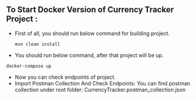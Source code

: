 ## To Start Docker Version of Currency Tracker Project :
  - First of all, you should run below command for building project.
    ```
    mvn clean install
    ```
  - You should run below command, after that project will be up. 
   ```
   docker-compose up
   ```
   
  - Now you can check endpoints of project. 
  - Import Postman Collection And Check Endpoints: You can find postman collection
under root folder:
CurrencyTracker.postman_collection.json


